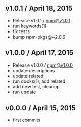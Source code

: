 

## v1.0.1 / April 18, 2015
- Release v1.0.1 / npm@v1.0.1
- run keywords(1)
- fix tests
- bump npm-pkgs@~2.0.0

## v1.0.0 / April 17, 2015
- Release v1.0.0 / npm@v1.0.0
- update descriptions
- update related
- run docks(1), add related
- add new test, cleanup
- run update

## v0.0.0 / April 15, 2015
- first commits